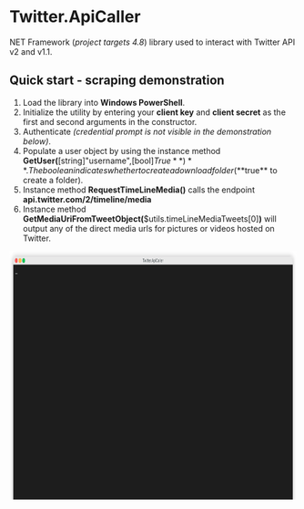 # Twitter.ApiCaller  
NET Framework (*project targets 4.8*) library used to interact with Twitter API v2 and v1.1.  
  
## Quick start - scraping demonstration  
1. Load the library into **Windows PowerShell**.  
2. Initialize the utility by entering your **client key** and **client secret** as the first and second arguments in the constructor.  
3. Authenticate *(credential prompt is not visible in the demonstration below)*.  
4. Populate a user object by using the instance method **GetUser(**[string]"username",[bool]$True **)**. The boolean indicates whether to create a download folder (**$true** to create a folder).  
5. Instance method **RequestTimeLineMedia()** calls the endpoint **api.twitter.com/2/timeline/media**  
6. Instance method **GetMediaUriFromTweetObject(**$utils.timeLineMediaTweets[0]**)** will output any of the direct media urls for pictures or videos hosted on Twitter.  
  
<img src="https://raw.githubusercontent.com/nstevens1040/Twitter.ApiCaller/master/.ignore/render1623916840633.gif" width=800 height=436>  
  
